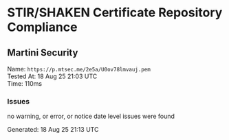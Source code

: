 # STIR/SHAKEN Certificate Repository Compliance

## Martini Security

Name: `https://p.mtsec.me/2e5a/U0ov78lmvauj.pem`\
Tested At: 18 Aug 25 21:03 UTC\
Time: 110ms

### Issues

no warning, or error, or notice date level issues were found

Generated: 18 Aug 25 21:13 UTC